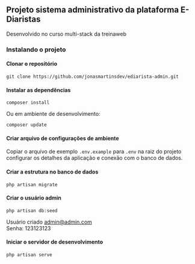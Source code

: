 ## Projeto sistema administrativo da plataforma E-Diaristas

Desenvolvido no curso multi-stack da treinaweb

### Instalando o projeto

#### Clonar o repositório

```
git clone https://github.com/jonasmartinsdev/ediarista-admin.git
```

#### Instalar as dependências

```
composer install
```

Ou em ambiente de desenvolvimento:

```
composer update
```

#### Criar arquivo de configurações de ambiente

Copiar o arquivo de exemplo `.env.example` para `.env` na raiz do projeto
configurar os detalhes da aplicação e conexão com o banco de dados.

#### Criar a estrutura no banco de dados

```
php artisan migrate
```

#### Criar o usuário admin

```
php artisan db:seed
```

Usuário criado admin@admin.com  
Senha: 123123123



#### Iniciar o servidor de desenvolvimento

```
php artisan serve
```
